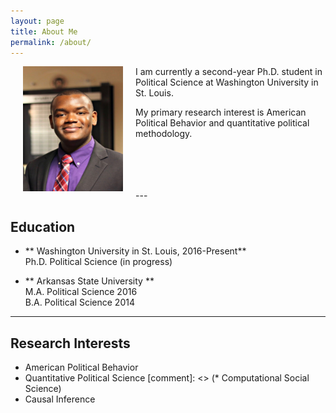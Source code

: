 ```yaml
---
layout: page
title: About Me
permalink: /about/
---
```


<img align="left" src="/assets/prof_pic.jpg" hspace="20" width="160" height="200">


I am currently a second-year Ph.D. student in Political Science at Washington University in St. Louis.  <br />

My primary research interest is American Political Behavior and quantitative political methodology.  <br />

<br />
<br />
<br />
<br />
---

## Education
* ** Washington University in St. Louis,  2016-Present** <br>
  Ph.D. Political Science (in progress) <br>

* ** Arkansas State University ** <br>
  M.A. Political Science 2016 <br>
  B.A. Political Science 2014

---

## Research Interests
* American Political Behavior
* Quantitative Political Science
[comment]: <> (* Computational Social Science)
* Causal Inference 
